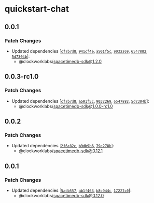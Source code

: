 # quickstart-chat

## 0.0.1

### Patch Changes

- Updated dependencies [[`cf7b7d8`](https://github.com/clockworklabs/spacetimedb-typescript-sdk/commit/cf7b7d89a1547fb3863f6641f5b2eb40a27c05d8), [`941cf4e`](https://github.com/clockworklabs/spacetimedb-typescript-sdk/commit/941cf4eba6b7df934d74696b373b89cc62764673), [`a501f5c`](https://github.com/clockworklabs/spacetimedb-typescript-sdk/commit/a501f5ccf9a0a926eb4f345ddeb01ffcb872d67e), [`9032269`](https://github.com/clockworklabs/spacetimedb-typescript-sdk/commit/9032269004d4dae587c39ccd85da0a32fb9a0114), [`6547882`](https://github.com/clockworklabs/spacetimedb-typescript-sdk/commit/6547882bb28ed9a1ca436335745e9997328026ff), [`5d7304b`](https://github.com/clockworklabs/spacetimedb-typescript-sdk/commit/5d7304bd3e05dd7a032cfb7069aab97b881f0179)]:
  - @clockworklabs/spacetimedb-sdk@1.2.0

## 0.0.3-rc1.0

### Patch Changes

- Updated dependencies [[`cf7b7d8`](https://github.com/clockworklabs/spacetimedb-typescript-sdk/commit/cf7b7d89a1547fb3863f6641f5b2eb40a27c05d8), [`a501f5c`](https://github.com/clockworklabs/spacetimedb-typescript-sdk/commit/a501f5ccf9a0a926eb4f345ddeb01ffcb872d67e), [`9032269`](https://github.com/clockworklabs/spacetimedb-typescript-sdk/commit/9032269004d4dae587c39ccd85da0a32fb9a0114), [`6547882`](https://github.com/clockworklabs/spacetimedb-typescript-sdk/commit/6547882bb28ed9a1ca436335745e9997328026ff), [`5d7304b`](https://github.com/clockworklabs/spacetimedb-typescript-sdk/commit/5d7304bd3e05dd7a032cfb7069aab97b881f0179)]:
  - @clockworklabs/spacetimedb-sdk@1.0.0-rc1.0

## 0.0.2

### Patch Changes

- Updated dependencies [[`2f6c82c`](https://github.com/clockworklabs/spacetimedb-typescript-sdk/commit/2f6c82c724b9f9407c7bedee13252ca8ffab8f7d), [`b9db9b6`](https://github.com/clockworklabs/spacetimedb-typescript-sdk/commit/b9db9b6e46d8c98b29327d97c12c07b7a2fc96bf), [`79c278b`](https://github.com/clockworklabs/spacetimedb-typescript-sdk/commit/79c278be71b2dfd82106ada983fd81d395b1d912)]:
  - @clockworklabs/spacetimedb-sdk@0.12.1

## 0.0.1

### Patch Changes

- Updated dependencies [[`5adb557`](https://github.com/clockworklabs/spacetimedb-typescript-sdk/commit/5adb55776c81d0760cf0268df0fa5dee600f0ef8), [`ab1f463`](https://github.com/clockworklabs/spacetimedb-typescript-sdk/commit/ab1f463d7da6e530a6cd47e2433141bfd16addd1), [`b8c944c`](https://github.com/clockworklabs/spacetimedb-typescript-sdk/commit/b8c944cd23d3b53c72131803a775127bf0a95213), [`17227c0`](https://github.com/clockworklabs/spacetimedb-typescript-sdk/commit/17227c0f65def3a9d5e767756ccf46777210041a)]:
  - @clockworklabs/spacetimedb-sdk@0.12.0
